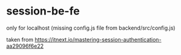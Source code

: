 # session-be-fe
only for localhost (missing config.js file from backend/src/config.js)

taken from https://itnext.io/mastering-session-authentication-aa29096f6e22
